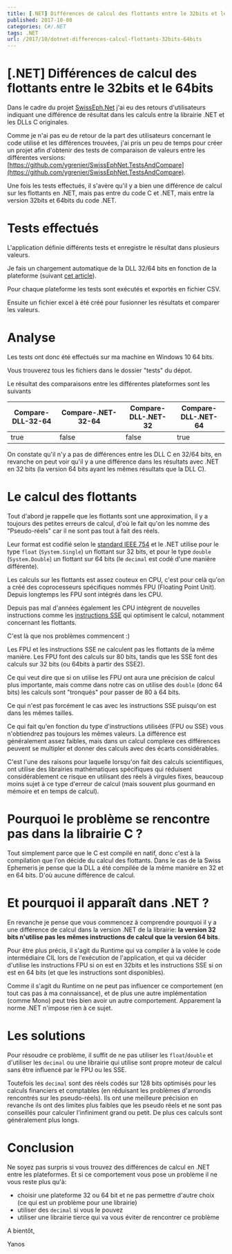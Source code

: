 ```yaml
---
title: [.NET] Différences de calcul des flottants entre le 32bits et le 64bits
published: 2017-10-08
categories: C#/.NET
tags: .NET
url: /2017/10/dotnet-differences-calcul-flottants-32bits-64bits
---
```


# [.NET] Différences de calcul des flottants entre le 32bits et le 64bits

Dans le cadre du projet [SwissEph.Net](https://github.com/ygrenier/SwissEphNet) j'ai eu des retours d'utilisateurs indiquant une différence de résultat dans les calculs entre la librairie .NET et les DLLs C originales.

Comme je n'ai pas eu de retour de la part des utilisateurs concernant le code utilisé et les différences trouvées, j'ai pris un peu de temps pour créer un projet afin d'obtenir des tests de comparaison de valeurs entre les différentes versions: [https://github.com/ygrenier/SwissEphNet.TestsAndCompare](https://github.com/ygrenier/SwissEphNet.TestsAndCompare).

Une fois les tests effectués, il s'avère qu'il y a bien une différence de calcul sur les flottants en .NET, mais pas entre du code C et .NET, mais entre la version 32bits et 64bits du code .NET.

<!--more-->

# Tests effectués

L'application définie différents tests et enregistre le résultat dans plusieurs valeurs.

Je fais un chargement automatique de la DLL 32/64 bits en fonction de la plateforme (suivant [cet article](http://blog.ygrenier.com/2016/03/pinvoke-utiliser-dll-32bits-64bits-fonction-de-plateforme-mode-any-cpu/)).

Pour chaque plateforme les tests sont exécutés et exportés en fichier CSV.

Ensuite un fichier excel à été créé pour fusionner les résultats et comparer les valeurs.

# Analyse

Les tests ont donc été effectués sur ma machine en Windows 10 64 bits.

Vous trouverez tous les fichiers dans le dossier "tests" du dépot.

Le résultat des comparaisons entre les différentes plateformes sont les suivants

| Compare-DLL-32-64 | Compare-.NET-32-64 | Compare-DLL-.NET-32 | Compare-DLL-.NET-64 |
|-------------------|--------------------|---------------------|---------------------|
| true              | false              | false               | true                |

On constate qu'il n'y a pas de différences entre les DLL C en 32/64 bits, en revanche on peut voir qu'il y a une différence dans les résultats avec .NET en 32 bits (la version 64 bits ayant les mêmes résultats que la DLL C).

# Le calcul des flottants

Tout d'abord je rappelle que les flottants sont une approximation, il y a toujours des petites erreurs de calcul, d'où le fait qu'on les nomme des "Pseudo-réels" car il ne sont pas tout à fait des réels.

Leur format est codifié selon le [standard IEEE 754](https://en.wikipedia.org/wiki/IEEE_754) et le .NET utilise pour le type `float` (`System.Single`) un flottant sur 32 bits, et pour le type `double` (`System.Double`) un flottant sur 64 bits (le `decimal` est codé d'une manière différente).

Les calculs sur les flottants est assez couteux en CPU, c'est pour celà qu'on a créé des coprocesseurs spécifiques nommés FPU (Floating Point Unit). Depuis longtemps les FPU sont intégrés dans les CPU.

Depuis pas mal d'années également les CPU intègrent de nouvelles instructions comme les [instructions SSE](https://fr.wikipedia.org/wiki/Streaming_SIMD_Extensions) qui optimisent le calcul, notamment concernant les flottants.

C'est là que nos problèmes commencent :)

Les FPU et les instructions SSE ne calculent pas les flottants de la même manière. Les FPU font des calculs sur 80 bits, tandis que les SSE font des calculs sur 32 bits (ou 64bits à partir des SSE2).

Ce qui veut dire que si on utilise les FPU ont aura une précision de calcul plus importante, mais comme dans notre cas on utilise des `double` (donc 64 bits) les calculs sont "tronqués" pour passer de 80 à 64 bits.

Ce qui n'est pas forcément le cas avec les instructions SSE puisqu'on est dans les mêmes tailles.

Ce qui fait qu'en fonction du type d'instructions utilisées (FPU ou SSE) vous n'obtiendrez pas toujours les mêmes valeurs. La différence est généralement assez faibles, mais dans un calcul complexe ces différences peuvent se multipler et donner des calculs avec des écarts considérables.

C'est l'une des raisons pour laquelle lorsqu'on fait des calculs scientifiques, ont utilise des librairies mathématiques spécifiques qui réduisent considérablement ce risque en utilisant des réels à virgules fixes, beaucoup moins sujet à ce type d'erreur de calcul (mais souvent plus gourmand en mémoire et en temps de calcul).

# Pourquoi le problème se rencontre pas dans la librairie C ?

Tout simplement parce que le C est compilé en natif, donc c'est à la compilation que l'on décide du calcul des flottants. Dans le cas de la Swiss Ephemeris je pense que la DLL a été compilée de la même manière en 32 et en 64 bits. D'où aucune différence de calcul.

# Et pourquoi il apparaît dans .NET ?

En revanche je pense que vous commencez à comprendre pourquoi il y a une différence de calcul dans la version .NET de la librairie: **la version 32 bits n'utilise pas les mêmes instructions de calcul que la version 64 bits**.

Pour être plus précis, il s'agit du Runtime qui va compiler à la volée le code intermédiaire CIL lors de l'exécution de l'application, et qui va décider d'utilise les instructions FPU si on est en 32bits et les instructions SSE si on est en 64 bits (et que les instructions sont disponibles).

Comme il s'agit du Runtime on ne peut pas influencer ce comportement (en tout cas pas à ma connaissance), et de plus une autre implémentation (comme Mono) peut très bien avoir un autre comportement. Apparement la norme .NET n'impose rien à ce sujet.

# Les solutions 

Pour résoudre ce problème, il suffit de ne pas utiliser les `float`/`double` et d'utiliser les `decimal` ou une librairie qui utilise sont propre moteur de calcul sans être influencé par le FPU ou les SSE.

Toutefois les `decimal` sont des réels codés sur 128 bits optimisés pour les calculs financiers et comptables (en réduisant les problèmes d'arrondis rencontrés sur les pseudo-réels). Ils ont une meilleure précision en revanche ils ont des limites plus faibles que les pseudo réels et ne sont pas conseillés pour calculer l'infiniment grand ou petit. De plus ces calculs sont généralement plus longs.

# Conclusion

Ne soyez pas surpris si vous trouvez des différences de calcul en .NET entre les plateformes. Et si ce comportement vous pose un problème il ne vous reste plus qu'à:
- choisir une plateforme 32 ou 64 bit et ne pas permettre d'autre choix (ce qui est un problème pour une librairie)
- utiliser des `decimal` si vous le pouvez
- utiliser une librairie tierce qui va vous éviter de rencontrer ce problème 

A bientôt,

Yanos
